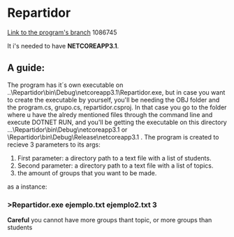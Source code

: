 # Repartidor

[Link to the program's branch](https://github.com/lDiego257/Repartidor-Oficial-/tree/master)
1086745

It i's needed to have __NETCOREAPP3.1__.

## A guide:

The program has it´s own executable on ..\Repartidor\bin\Debug\netcoreapp3.1\Repartidor.exe, but in case you want to create the executable by yourself, you'll be needing the OBJ folder and the program.cs, grupo.cs, repartidor.csproj. In that case you go to the folder where u have the alredy mentioned files through the command line and execute DOTNET RUN, and you'll be getting the executable on this directory ...\Repartidor\bin\Debug\netcoreapp3.1 or \Repartidor\bin\Debug\Release\netcoreapp3.1 .
The program is created to recieve 3 parameters to its args:
1. First parameter: a directory path to a text file with a list of students.
2. Second parameter: a directory path to a text file with a list of topics.
3. the amount of groups that you want to be made.

as a instance: 

### >Repartidor.exe ejemplo.txt ejemplo2.txt 3

__Careful__ you cannot have more groups thant topic, or more groups than students
